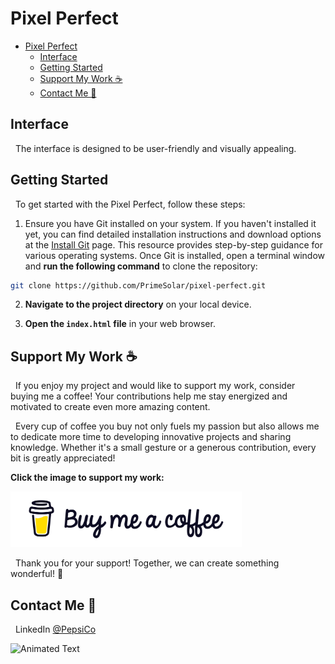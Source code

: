 # Pixel Perfect

- [Pixel Perfect](#pixel-perfect)
  - [Interface](#interface)
  - [Getting Started](#getting-started)
  - [Support My Work ☕](#support-my-work-)
  - [Contact Me 💬](#contact-me-)

## Interface

&nbsp;&nbsp;The interface is designed to be user-friendly and visually appealing.

## Getting Started

&nbsp;&nbsp;To get started with the Pixel Perfect, follow these steps:

1. Ensure you have Git installed on your system. If you haven't installed it yet, you can find detailed installation instructions and download options at the <a href="https://github.com/git-guides/install-git" target="blank" rel="noopener noreferrer">Install Git</a> page. This resource provides step-by-step guidance for various operating systems. Once Git is installed, open a terminal window and **run the following command** to clone the repository:

```bash
git clone https://github.com/PrimeSolar/pixel-perfect.git
```

2. **Navigate to the project directory** on your local device.

3. **Open the `index.html` file** in your web browser.

## Support My Work ☕

&nbsp;&nbsp;If you enjoy my project and would like to support my work, consider buying me a coffee! Your contributions help me stay energized and motivated to create even more amazing content.

&nbsp;&nbsp;Every cup of coffee you buy not only fuels my passion but also allows me to dedicate more time to developing innovative projects and sharing knowledge. Whether it's a small gesture or a generous contribution, every bit is greatly appreciated!

**Click the image to support my work:**

<a href="https://coff.ee/cocacola">
  <img src="assets/coffee.jpg" width="370" height="auto" alt="Buy Me a Coffee"/>
</a>

&nbsp;&nbsp;Thank you for your support! Together, we can create something wonderful! 💖

<a name="contact-me"></a>

## Contact Me 💬

&nbsp;&nbsp;LinkedIn [@PepsiCo](https://www.linkedin.com/in/PepsiCo/)

![Animated Text](https://readme-typing-svg.demolab.com/?lines=Web+Developer;Internet+Sommelier;Passionate+Athlete;Caring+Environmentalist;Human)
